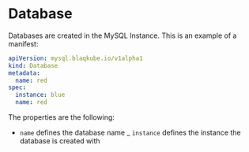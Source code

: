 # Database

Databases are created in the MySQL Instance. This is an example of a manifest:

```yaml
apiVersion: mysql.blaqkube.io/v1alpha1
kind: Database
metadata:
  name: red
spec:
  instance: blue
  name: red
```

The properties are the following:

- `name` defines the database name
_ `instance` defines the instance the database is created with
